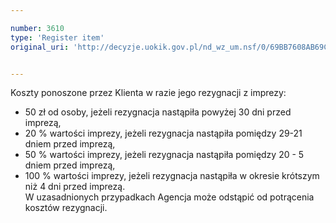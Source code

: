 ```yaml
---

number: 3610
type: 'Register item'
original_uri: 'http://decyzje.uokik.gov.pl/nd_wz_um.nsf/0/69BB7608AB69C479C1257A5D0030E082?OpenDocument'


---
```


Koszty ponoszone przez Klienta w razie jego rezygnacji z imprezy: 
  - 50 zł od osoby, jeżeli rezygnacja nastąpiła powyżej 30 dni przed imprezą, 
  - 20 % wartości imprezy, jeżeli rezygnacja nastąpiła pomiędzy 29-21 dniem przed imprezą,     
  - 50 % wartości imprezy, jeżeli rezygnacja nastąpiła pomiędzy 20 - 5 dniem przed imprezą,      
  - 100 % wartości imprezy, jeżeli rezygnacja nastąpiła w okresie krótszym niż 4 dni przed imprezą.  
  W uzasadnionych przypadkach Agencja może odstąpić od potrącenia kosztów rezygnacji.
